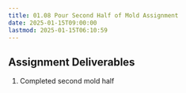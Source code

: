 ```yaml
---
title: 01.08 Pour Second Half of Mold Assignment
date: 2025-01-15T09:00:00
lastmod: 2025-01-15T06:10:59
---
```


## Assignment Deliverables

1. Completed second mold half
